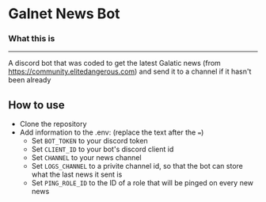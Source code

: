 # Galnet News Bot #


### What this is ###
---
A discord bot that was coded to get the latest Galatic news (from https://community.elitedangerous.com) and send it to a channel if it hasn't been already

How to use
---
* Clone the repository
* Add information to the .env: (replace the text after the `=`)
  * Set `BOT_TOKEN` to your discord token
  * Set `CLIENT_ID` to your bot's discord client id
  * Set `CHANNEL` to your news channel
  * Set `LOGS_CHANNEL` to a privite channel id, so that the bot can store what the last news it sent is
  * Set `PING_ROLE_ID` to the ID of a role that will be pinged on every new news
